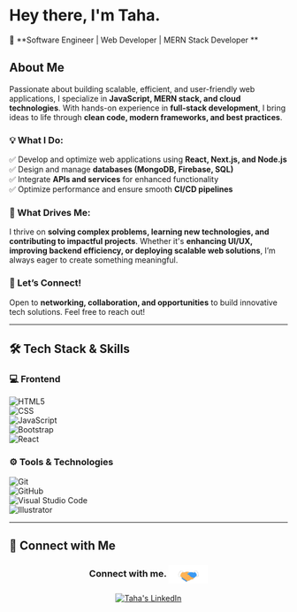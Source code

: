 # Hey there, I'm Taha.  

🚀 **Software Engineer | Web Developer | MERN Stack Developer **  

<!--   <img src="https://github.com/mtahashahid/mtahashahid/blob/main/Assets/Hi.gif" width="25px"> -->  

## About Me  

Passionate about building scalable, efficient, and user-friendly web applications, I specialize in **JavaScript, MERN stack, and cloud technologies**. With hands-on experience in **full-stack development**, I bring ideas to life through **clean code, modern frameworks, and best practices**.  

### 💡 What I Do:  
✅ Develop and optimize web applications using **React, Next.js, and Node.js**  
✅ Design and manage **databases (MongoDB, Firebase, SQL)**  
✅ Integrate **APIs and services** for enhanced functionality  
✅ Optimize performance and ensure smooth **CI/CD pipelines**  

### 🚀 What Drives Me:  
I thrive on **solving complex problems, learning new technologies, and contributing to impactful projects**. Whether it's **enhancing UI/UX, improving backend efficiency, or deploying scalable web solutions**, I’m always eager to create something meaningful.  

### 📩 Let’s Connect!  
Open to **networking, collaboration, and opportunities** to build innovative tech solutions. Feel free to reach out!  

---

## 🛠 Tech Stack & Skills  

### 💻 Frontend  
![HTML5](https://img.shields.io/badge/-HTML5-333333?style=flat&logo=HTML5)  
![CSS](https://img.shields.io/badge/-CSS-333333?style=flat&logo=CSS3&logoColor=1572B6)  
![JavaScript](https://img.shields.io/badge/-JavaScript-333333?style=flat&logo=javascript)  
![Bootstrap](https://img.shields.io/badge/-Bootstrap-333333?style=flat&logo=bootstrap&logoColor=563D7C)  
![React](https://img.shields.io/badge/-React-333333?style=flat&logo=react)  

### ⚙️ Tools & Technologies  
![Git](https://img.shields.io/badge/-Git-333333?style=flat&logo=git)  
![GitHub](https://img.shields.io/badge/-GitHub-333333?style=flat&logo=github)  
![Visual Studio Code](https://img.shields.io/badge/-Visual%20Studio%20Code-333333?style=flat&logo=visual-studio-code&logoColor=007ACC)  
![Illustrator](https://img.shields.io/badge/-Illustrator-333333?style=flat&logo=adobe-illustrator)  

---

## 🤝 Connect with Me  

<div align="center">
  <h3 align="center">Connect with me.  
  <img align="center" src="https://github.com/mtahashahid/mtahashahid/blob/main/Assets/Handshake.gif" height="33px" /></h3>  
</div>  

<p align="center">  
 <a href="https://www.linkedin.com/in/muhammad-taha-857a42180/" target="_blank">  
  <img align="center" alt="Taha's LinkedIn" width="30px" src="https://www.vectorlogo.zone/logos/linkedin/linkedin-icon.svg" />  
 </a>  
<!--  
 <a href="https://twitter.com/muhammad_taha23" target="_blank">  
  <img align="center" alt="Taha's Twitter" width="30px" src="https://www.vectorlogo.zone/logos/twitter/twitter-icon.svg" />  
 </a>  
-->  
</p>  
